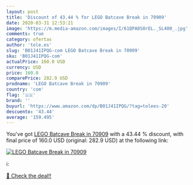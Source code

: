 ```yaml
---
layout: post
title: 'Discount of 43.44 % for LEGO Batcave Break in 70909'
date: 2020-03-31 12:53:21
image: 'https://m.media-amazon.com/images/I/61QPA8S0rEL._SL400_.jpg'
comments: true
category: ofertas
author: 'tole.es'
slug: 'B01J41IPQG-com LEGO Batcave Break in 70909'
sku: 'B01J41IPQG-com'
actualPrice: 160.0 USD
currency: USD
price: 160.0
comparePrice: 282.9 USD
prodname: 'LEGO Batcave Break in 70909'
country: 'com'
flag: '🇺🇸'
brand: ''
buyurl: 'https://www.amazon.com/dp/B01J41IPQG/?tag=tolees-20'
descuento: '43.44'
average: '159.495'
---
```


You've got [LEGO Batcave Break in 70909](https://www.amazon.com/dp/B01J41IPQG/?tag=tolees-20) with a  43.44 % discount, with final price of 160.0 USD (original: 282.9 USD) at the following link:

[![LEGO Batcave Break in 70909](https://m.media-amazon.com/images/I/61QPA8S0rEL._SL400_.jpg)](https://www.amazon.com/dp/B01J41IPQG/?tag=tolees-20)

ℹ️:


[🛒 Check the deal!!](https://www.amazon.com/dp/B01J41IPQG/?tag=tolees-20)
